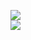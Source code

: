 [![](https://img.shields.io/badge/Made%20With-Github%20Spray-lightgrey.svg?style=for-the-badge&logo=github)](https://github.com/Annihil/github-spray#5649)  
[![](https://i.imgur.com/2DrTn0Z.gif)](https://github.com/Annihil/github-spray)